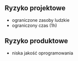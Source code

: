 ## Ryzyko projektowe
- ograniczone zasoby ludzkie  
- ograniczony czas (1h)
## Ryzyko produktowe
- niska jakość oprogramowania